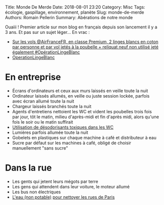 Title: Monde De Merde
Date: 2018-08-01 23:20
Category: Misc
Tags: écologie, gaspillage, environnement, planète
Slug: monde-de-merde
Authors: Romain Pellerin
Summary: Abérations de notre monde

Ouaiii ! Premier article sur mon blog en français depuis son lancement il y a 3 ans. Et pas sur un sujet léger... En vrac :

- [Sur les vols @AirFranceFR, en classe Premium, 2 linges blancs en coton par personne et par vol jetés à la poubelle + reliquat neuf non utilisé jeté également #OpérationLingeBlanc](https://twitter.com/FlorencePorcel/status/1024608339513298944)
- [OperationLingeBlanc](https://lite1.infini.fr/p/OperationLingeBlanc)

# En entreprise

- Écrans d'ordinateurs et ceux aux murs laissés en veille toute la nuit
- Ordinateur laissés allumés, en veille ou juste session lockée, parfois avec écran allumé toute la nuit
- Chargeur laissés branchés toute la nuit
- Agents d'entretiens nettoient les WC et vident les poubelles trois fois par jour, tôt le matin, milieu d'après-midi et fin d'après midi, alors qu'une fois le soir ou le matin suffirait
- [Utilisation de désodorisants toxiques dans les WC](https://www.quechoisir.org/dossier-desodorisant-d-interieur-t287/)
- Lumières parfois allumée toute la nuit
- Gobelets en plastiques sur chaque machine à café et distributeur à eau
- Sucre par défaut sur les machines à café, obligé de choisir manuellement "sans sucre"

# Dans la rue

- Les gents qui jetent leurs mégots par terre
- Les gens qui attendent dans leur voiture, le moteur allumé
- Les bus non électriques
- [L'eau (non potable)](https://medias.mobi/ipj/blog/2016/09/30/mais-dou-vient-leau-qui-coule-dans-les-rues-de-paris/) [pour nettoyer les rues de Paris](http://www.leparisien.fr/espace-premium/yvelines-78/de-l-eau-brute-pour-laver-paris-09-09-2013-3118575.php)
